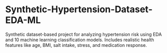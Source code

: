 # Synthetic-Hypertension-Dataset-EDA-ML
Synthetic dataset-based project for analyzing hypertension risk using EDA and 10 machine learning classification models. Includes realistic health features like age, BMI, salt intake, stress, and medication response.
